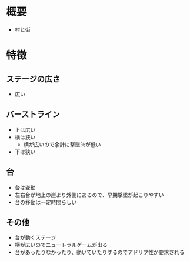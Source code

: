 # 概要
- 村と街

# 特徴
## ステージの広さ
- 広い

## バーストライン
- 上は広い
- 横は狭い
  - 横が広いので余計に撃墜％が低い
- 下は狭い

## 台
- 台は変動
- 左右台が地上の崖より外側にあるので、早期撃墜が起こりやすい
- 台の移動は一定時間らしい

## その他
- 台が動くステージ
- 横が広いのでニュートラルゲームが出る
- 台があったりなかったり、動いていたりするのでアドリブ性が要求される
 
